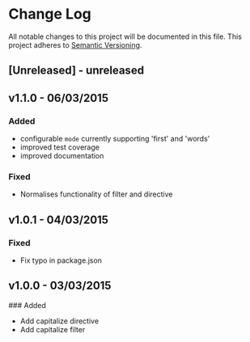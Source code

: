 # Change Log
All notable changes to this project will be documented in this file.
This project adheres to [Semantic Versioning](http://semver.org/).

## [Unreleased] - unreleased

## v1.1.0 - 06/03/2015

### Added
- configurable `mode` currently supporting 'first' and 'words'
- improved test coverage
- improved documentation

### Fixed
- Normalises functionality of filter and directive


## v1.0.1 - 04/03/2015

### Fixed
- Fix typo in package.json

## v1.0.0 - 03/03/2015

### Added
- Add capitalize directive
- Add capitalize filter
